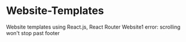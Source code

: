 # Website-Templates
Website templates using React.js, React Router 
Website1 error: scrolling won't stop past footer
